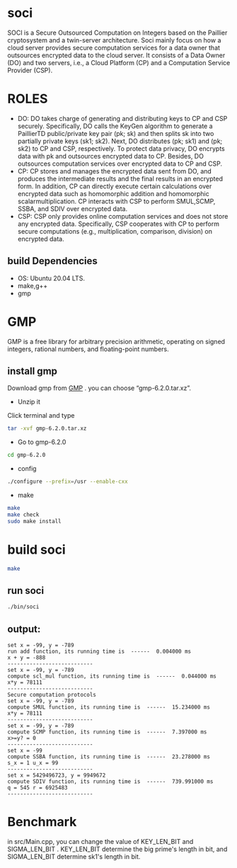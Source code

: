 # soci
SOCI is a Secure Outsourced Computation on Integers based on the Paillier cryptosystem and a twin-server architecture.
Soci mainly focus on how a cloud server provides secure computation services for a data owner that outsources encrypted data to the cloud server. It consists of a Data Owner (DO) and two servers, i.e., a Cloud Platform (CP) and a Computation Service Provider (CSP). 

# ROLES
- DO: DO takes charge of generating and distributing keys to CP and CSP securely. Specifically, DO calls the KeyGen algorithm to generate a PaillierTD public/private key pair (pk; sk) and then splits sk into two partially private keys (sk1; sk2). Next, DO distributes (pk; sk1) and (pk; sk2) to CP and CSP, respectively. To protect data privacy, DO encrypts data with pk and outsources encrypted data to CP. Besides, DO outsources computation services over encrypted data to CP and CSP.
- CP: CP stores and manages the encrypted data sent from DO, and produces the intermediate results and the final results in an encrypted form. In addition, CP can directly execute certain calculations over encrypted data such as homomorphic addition and homomorphic scalarmultiplication. CP interacts with CSP to perform SMUL,SCMP, SSBA, and SDIV over encrypted data.
- CSP: CSP only provides online computation services and does not store any encrypted data. Specifically, CSP cooperates with CP to perform secure computations (e.g., multiplication, comparison, division) on encrypted data.


## build Dependencies

* OS: Ubuntu 20.04 LTS.
* make,g++
* gmp

# GMP
GMP is a free library for arbitrary precision arithmetic, operating on signed integers, rational numbers, and floating-point numbers.


## install gmp
Download gmp from [GMP](https://ftp.gnu.org/gnu/gmp/) . you can choose “gmp-6.2.0.tar.xz”.
* Unzip it

Click terminal and type
```sh
tar -xvf gmp-6.2.0.tar.xz
```
* Go to gmp-6.2.0
```sh
cd gmp-6.2.0
```
* config
```sh
./configure --prefix=/usr --enable-cxx
```

* make
```sh
make
make check
sudo make install
```

# build soci
```sh
make
```

## run soci
```sh
./bin/soci
```
## output:
    set x = -99, y = -789
    run add function, its running time is  ------  0.004000 ms
    x + y = -888
    ---------------------------
    set x = -99, y = -789
    compute scl_mul function, its running time is  ------  0.044000 ms
    x*y = 78111
    ---------------------------
    Secure computation protocols
    set x = -99, y = -789
    compute SMUL function, its running time is  ------  15.234000 ms
    x*y = 78111
    ---------------------------
    set x = -99, y = -789
    compute SCMP function, its running time is  ------  7.397000 ms
    x>=y? = 0
    ---------------------------
    set x = -99
    compute SSBA function, its running time is  ------  23.278000 ms
    s_x = 1 u_x = 99
    ---------------------------
    set x = 5429496723, y = 9949672
    compute SDIV function, its running time is  ------  739.991000 ms
    q = 545 r = 6925483
    ---------------------------


# Benchmark
in src/Main.cpp, you can change the value of KEY_LEN_BIT and SIGMA_LEN_BIT . KEY_LEN_BIT determine the big prime's length in bit, and  SIGMA_LEN_BIT determine sk1's length in bit.

